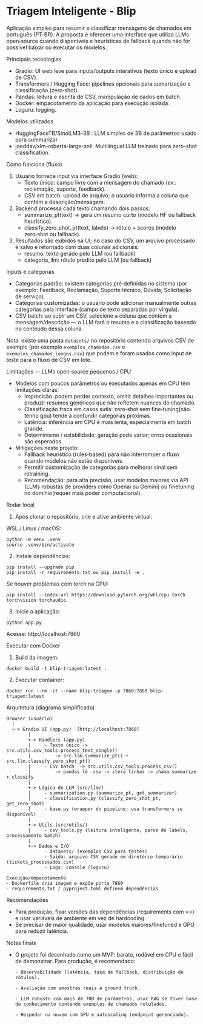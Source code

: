 # Triagem Inteligente - Blip

Aplicação simples para resumir e classificar mensagens de chamados em português (PT‑BR).
A proposta é oferecer uma interface que utiliza LLMs open‑source quando disponíveis
e heurísticas de fallback quando não for possível baixar ou executar os modelos.

Principais tecnologias
- Gradio: UI web leve para inputs/outputs interativos (texto único e upload de CSV).
- Transformers / Hugging Face: pipelines opcionais para sumarização e classificação (zero‑shot).
- Pandas: leitura e escrita de CSV, manipulação de dados em batch.
- Docker: empacotamento da aplicação para execução isolada.
- Loguru: logging.

Modelos utilizados
- HuggingFaceTB/SmolLM3-3B : LLM simples de 3B de parâmetros usado para summarizar
- joeddav/xlm-roberta-large-xnli: Multilingual LLM treinado para zero-shot classification.

Como funciona (fluxo)
1. Usuário fornece input via interface Gradio (web):
   - Texto único: campo livre com a mensagem do chamado (ex.: reclamação, suporte, feedback).
   - CSV em batch: upload de arquivo; o usuário informa a coluna que contém a descrição/mensagem.
2. Backend processa cada texto chamando dois passos:
   - summarize_pt(text) → gera um resumo curto (modelo HF ou fallback heurístico).
   - classify_zero_shot_pt(text, labels) → rótulo + scores (modelo zero‑shot ou fallback).
3. Resultados são exibidos na UI; no caso do CSV, um arquivo processado é salvo e retornado com duas colunas adicionais:
   - resumo: texto gerado pelo LLM (ou fallback)
   - categoria_llm: rótulo predito pelo LLM (ou fallback)

Inputs e categorias
- Categorias padrão: existem categorias pré‑definidas no sistema (por exemplo: Feedback, Reclamação, Suporte técnico, Dúvida, Solicitação de serviço).
- Categorias customizadas: o usuário pode adicionar manualmente outras categorias pela interface (campo de texto separadas por vírgula).
- CSV batch: ao subir um CSV, selecione a coluna que contém a mensagem/descrição — o LLM fará o resumo e a classificação baseado no conteúdo dessa coluna.

Nota: existe uma pasta `datasets/` no repositório contendo arquivos CSV de exemplo (por exemplo `exemplos_chamados.csv` e `exemplos_chamados_longos.csv`) que podem e foram usados como input de teste para o fluxo de CSV em lote.

Limitações — LLMs open‑source pequenos / CPU
- Modelos com poucos parâmetros ou executados apenas em CPU têm limitações claras:
  - Imprecisão: podem perder contexto, omitir detalhes importantes ou produzir resumos genéricos que não refletem nuances do chamado.
  - Classificação fraca em casos sutis: zero‑shot sem fine‑tuning(não tenho gpu) tende a confundir categorias próximas.
  - Latência: inferência em CPU é mais lenta, especialmente em batch grande.
  - Determinismo / estabilidade: geração pode variar; erros ocasionais são esperados.
- Mitigações neste projeto:
  - Fallback heurístico (rules‑based) para não interromper o fluxo quando modelos não estão disponíveis.
  - Permitir customização de categorias para melhorar sinal sem retraining.
  - Recomendação: para alta precisão, usar modelos maiores via API (LLMs robustas de providers como Openai ou Gemini) ou finetuning no domínio(requer mais poder computacional).


Rodar local 

1. Após clonar o repositório, crie e ative ambiente virtual:

WSL / Linux / macOS:
```
python -m venv .venv
source .venv/bin/activate
```

2. Instale dependências:
```
pip install --upgrade pip
pip install -r requirements.txt ou pip install -e .
```
Se houver problemas com torch na CPU:
```
pip install --index-url https://download.pytorch.org/whl/cpu torch torchvision torchaudio
```

3. Inicie a aplicação:
```
python app.py
```
Acesse: http://localhost:7860

Executar com Docker
1. Build da imagem:
```
docker build -t blip-triagem:latest .
```
2. Executar container:
```
docker run --rm -it --name blip-triagem -p 7860:7860 blip-triagem:latest
```

Arquitetura (diagrama simplificado)

```
Browser (usuário)
  |
  +-> Gradio UI (app.py)  [http://localhost:7860]
        |
        +-> Handlers (app.py)
        |     - Texto único -> src.utils.csv_tools.process_text_single()
        |         -> src.llm.summarize_pt() + src.llm.classify_zero_shot_pt()
        |     - CSV batch  -> src.utils.csv_tools.process_csv()
        |         -> pandas lê .csv -> itera linhas -> chama summarize + classify
        |
        +-> Lógica de LLM (src/llm/)
        |     - summarization.py (summarize_pt, get_summarizer)
        |     - classification.py (classify_zero_shot_pt, get_zero_shot)
        |     - base.py (wrapper do pipeline; usa transformers se disponível)
        |
        +-> Utils (src/utils/)
        |     - csv_tools.py (leitura inteligente, parse de labels, processamento batch)
        |
        +-> Dados e I/O
              - datasets/ (exemplos CSV para testes)
              - Saída: arquivo CSV gerado em diretório temporário (tickets_processados.csv)
              - Logs: console (loguru)

Execução/empacotamento
- Dockerfile cria imagem e expõe porta 7860
- requirements.txt / pyproject.toml definem dependências
```

Recomendações 
- Para produção, fixar versões das dependências (requirements com ==) e usar variáveis de ambiente em vez de hardcoding.
- Se precisar de maior qualidade, usar modelos maiores/finetuned e GPU para reduzir latência.

Notas finais
- O projeto foi desenhado como um MVP: barato, rodável em CPU e fácil de demonstrar.
   Para produção, é recomendado:
   
      - Observabilidade (latência, taxa de fallback, distribuição de rótulos).

      - Avaliação com amostras reais e ground truth.
      
      - LLM robusto com mais de 70B de parâmetros, usar RAG se tiver base de conhecimento contendo exemplos de chamados rotulados.

      - Hospedar na nuvem com GPU e autoscaling (endpoint gerenciado).